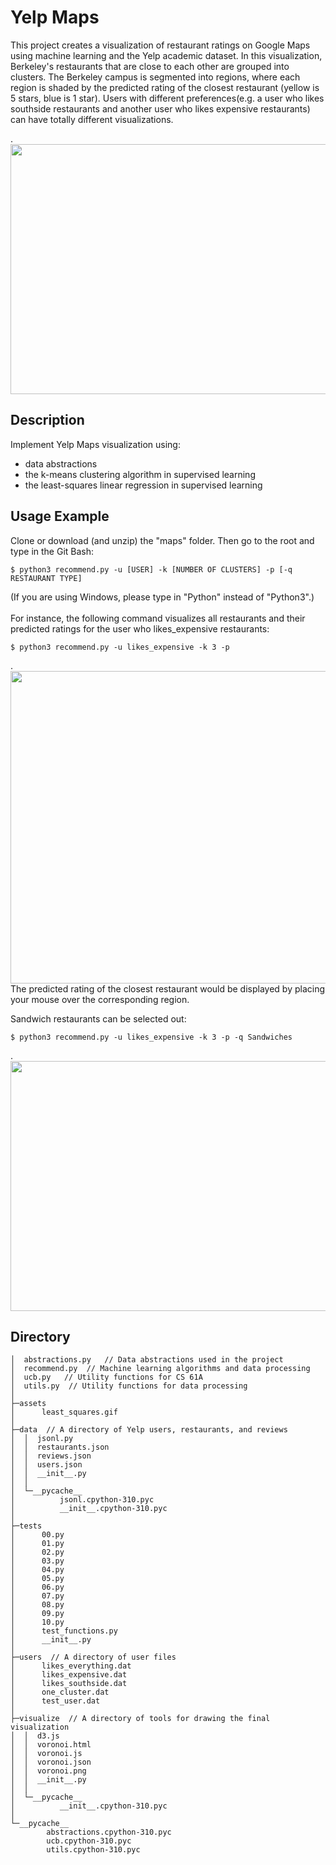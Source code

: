 # Yelp Maps  
This project creates a visualization of restaurant ratings on Google Maps using machine learning and the Yelp academic dataset. In this visualization, Berkeley's restaurants that are close to each other are grouped into clusters. The Berkeley campus is segmented into regions, where each region is shaded by the predicted rating of the closest restaurant (yellow is 5 stars, blue is 1 star).  Users with different preferences(e.g. a user who likes southside restaurants and another user who likes expensive restaurants) can have totally different visualizations.  

.<img src="https://user-images.githubusercontent.com/104662491/207781143-bd1847dc-71bb-4af0-b90f-ce2adb841aa9.png" width="600" height="400" />

## Description
Implement Yelp Maps visualization using:
- data abstractions
- the k-means clustering algorithm in supervised learning
- the least-squares linear regression in supervised learning

## Usage Example 
Clone or download (and unzip) the "maps" folder. Then go to the root and type in the Git Bash:
```
$ python3 recommend.py -u [USER] -k [NUMBER OF CLUSTERS] -p [-q RESTAURANT TYPE]
```
(If you are using Windows, please type in "Python" instead of "Python3".)  
        <br>
For instance, the following command visualizes all restaurants and their predicted ratings for the user who likes_expensive restaurants:
```
$ python3 recommend.py -u likes_expensive -k 3 -p
```
.<img src="https://user-images.githubusercontent.com/104662491/207767148-e7782f91-4d03-4095-ad4a-4c2a0d90cfd5.png" width="600" height="500" />  
The predicted rating of the closest restaurant would be displayed by placing your mouse over the corresponding region.

Sandwich restaurants can be selected out:
```
$ python3 recommend.py -u likes_expensive -k 3 -p -q Sandwiches
```
.<img src="https://user-images.githubusercontent.com/104662491/207765178-8f1bbfa8-70be-4a9f-8faa-98d727821670.png" width="600" height="400" />

## Directory
```
│  abstractions.py   // Data abstractions used in the project
│  recommend.py  // Machine learning algorithms and data processing
│  ucb.py   // Utility functions for CS 61A 
│  utils.py  // Utility functions for data processing  
│  
├─assets
│      least_squares.gif
│      
├─data  // A directory of Yelp users, restaurants, and reviews 
│  │  jsonl.py
│  │  restaurants.json
│  │  reviews.json
│  │  users.json
│  │  __init__.py
│  │  
│  └─__pycache__
│          jsonl.cpython-310.pyc
│          __init__.cpython-310.pyc
│          
├─tests
│      00.py
│      01.py
│      02.py
│      03.py
│      04.py
│      05.py
│      06.py
│      07.py
│      08.py
│      09.py
│      10.py
│      test_functions.py
│      __init__.py
│      
├─users  // A directory of user files
│      likes_everything.dat
│      likes_expensive.dat
│      likes_southside.dat
│      one_cluster.dat
│      test_user.dat
│      
├─visualize  // A directory of tools for drawing the final visualization
│  │  d3.js
│  │  voronoi.html
│  │  voronoi.js
│  │  voronoi.json
│  │  voronoi.png
│  │  __init__.py
│  │  
│  └─__pycache__
│          __init__.cpython-310.pyc
│          
└─__pycache__
        abstractions.cpython-310.pyc
        ucb.cpython-310.pyc
        utils.cpython-310.pyc
```        
        

